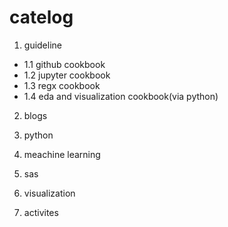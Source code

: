 # catelog

1. guideline

- 1.1 github cookbook
- 1.2 jupyter cookbook
- 1.3 regx cookbook
- 1.4 eda and visualization cookbook(via python)


2. blogs

3. python

4. meachine learning

5. sas

6. visualization

7. activites
